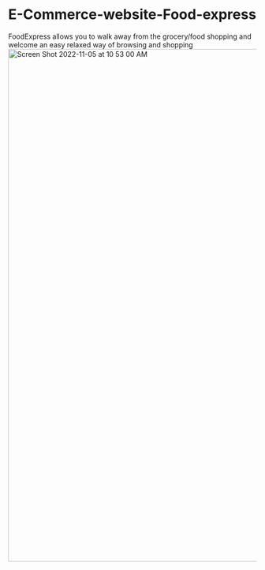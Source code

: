 # E-Commerce-website-Food-express
FoodExpress allows you to walk away from the grocery/food shopping and welcome an easy relaxed way of browsing and shopping
<img width="1039" alt="Screen Shot 2022-11-05 at 10 53 00 AM" src="/Users/karanparmar/Downloads/FoodExpress/sale.png">
